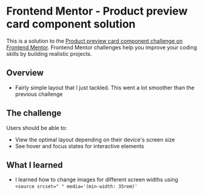 # Frontend Mentor - Product preview card component solution

This is a solution to the [Product preview card component challenge on Frontend Mentor](https://www.frontendmentor.io/challenges/product-preview-card-component-GO7UmttRfa). Frontend Mentor challenges help you improve your coding skills by building realistic projects. 

## Overview
- Fairly simple layout that I just tackled. This went a lot smoother than the previous challenge

## The challenge

Users should be able to:

- View the optimal layout depending on their device's screen size
- See hover and focus states for interactive elements

## What I learned
- I learned how to change images for different screen widths using `<source srcset=" " media='(min-width: 35rem)'`

